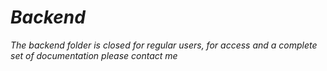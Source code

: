 # *Backend*

*The backend folder is closed for regular users, for access and a complete set of documentation please contact me*